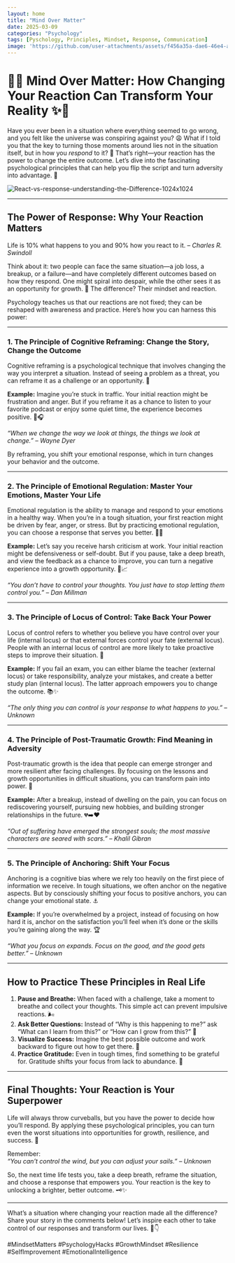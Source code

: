 ```yaml
---
layout: home
title: "Mind Over Matter"
date: 2025-03-09
categories: "Psychology"
tags: [Pyschology, Principles, Mindset, Response, Communication]
image: 'https://github.com/user-attachments/assets/f456a35a-dae6-46e4-a2fe-02c853d70f6d'
---
```


# 🧠✨ **Mind Over Matter: How Changing Your Reaction Can Transform Your Reality** ✨🧠  

Have you ever been in a situation where everything seemed to go wrong, and you felt like the universe was conspiring against you? 😩 What if I told you that the key to turning those moments around lies not in the situation itself, but in how you *respond* to it? 🤯 That’s right—your reaction has the power to change the entire outcome. Let’s dive into the fascinating psychological principles that can help you flip the script and turn adversity into advantage. 🌟  

![React-vs-response-understanding-the-Difference-1024x1024](https://github.com/user-attachments/assets/f456a35a-dae6-46e4-a2fe-02c853d70f6d)

---

## **The Power of Response: Why Your Reaction Matters**  

Life is 10% what happens to you and 90% how you react to it. – *Charles R. Swindoll*  

Think about it: two people can face the same situation—a job loss, a breakup, or a failure—and have completely different outcomes based on how they respond. One might spiral into despair, while the other sees it as an opportunity for growth. 🌱 The difference? Their mindset and reaction.  

Psychology teaches us that our reactions are not fixed; they can be reshaped with awareness and practice. Here’s how you can harness this power:  

---

### **1. The Principle of Cognitive Reframing: Change the Story, Change the Outcome**  

Cognitive reframing is a psychological technique that involves changing the way you interpret a situation. Instead of seeing a problem as a threat, you can reframe it as a challenge or an opportunity. 🎯  

**Example:** Imagine you’re stuck in traffic. Your initial reaction might be frustration and anger. But if you reframe it as a chance to listen to your favorite podcast or enjoy some quiet time, the experience becomes positive. 🚗🎧  

*“When we change the way we look at things, the things we look at change.” – Wayne Dyer*  

By reframing, you shift your emotional response, which in turn changes your behavior and the outcome.  

---

### **2. The Principle of Emotional Regulation: Master Your Emotions, Master Your Life**  

Emotional regulation is the ability to manage and respond to your emotions in a healthy way. When you’re in a tough situation, your first reaction might be driven by fear, anger, or stress. But by practicing emotional regulation, you can choose a response that serves you better. 🧘‍♀️  

**Example:** Let’s say you receive harsh criticism at work. Your initial reaction might be defensiveness or self-doubt. But if you pause, take a deep breath, and view the feedback as a chance to improve, you can turn a negative experience into a growth opportunity. 💼📈  

*“You don’t have to control your thoughts. You just have to stop letting them control you.” – Dan Millman*  

---

### **3. The Principle of Locus of Control: Take Back Your Power**  

Locus of control refers to whether you believe you have control over your life (internal locus) or that external forces control your fate (external locus). People with an internal locus of control are more likely to take proactive steps to improve their situation. 💪  

**Example:** If you fail an exam, you can either blame the teacher (external locus) or take responsibility, analyze your mistakes, and create a better study plan (internal locus). The latter approach empowers you to change the outcome. 📚✨  

*“The only thing you can control is your response to what happens to you.” – Unknown*  

---

### **4. The Principle of Post-Traumatic Growth: Find Meaning in Adversity**  

Post-traumatic growth is the idea that people can emerge stronger and more resilient after facing challenges. By focusing on the lessons and growth opportunities in difficult situations, you can transform pain into power. 🌈  

**Example:** After a breakup, instead of dwelling on the pain, you can focus on rediscovering yourself, pursuing new hobbies, and building stronger relationships in the future. 💔➡️❤️  

*“Out of suffering have emerged the strongest souls; the most massive characters are seared with scars.” – Khalil Gibran*  

---

### **5. The Principle of Anchoring: Shift Your Focus**  

Anchoring is a cognitive bias where we rely too heavily on the first piece of information we receive. In tough situations, we often anchor on the negative aspects. But by consciously shifting your focus to positive anchors, you can change your emotional state. ⚓  

**Example:** If you’re overwhelmed by a project, instead of focusing on how hard it is, anchor on the satisfaction you’ll feel when it’s done or the skills you’re gaining along the way. 🏆  

*“What you focus on expands. Focus on the good, and the good gets better.” – Unknown*  

---

## **How to Practice These Principles in Real Life**  

1. **Pause and Breathe:** When faced with a challenge, take a moment to breathe and collect your thoughts. This simple act can prevent impulsive reactions. 🌬️  
2. **Ask Better Questions:** Instead of “Why is this happening to me?” ask “What can I learn from this?” or “How can I grow from this?” 🤔  
3. **Visualize Success:** Imagine the best possible outcome and work backward to figure out how to get there. 🎯  
4. **Practice Gratitude:** Even in tough times, find something to be grateful for. Gratitude shifts your focus from lack to abundance. 🙏  

---

## **Final Thoughts: Your Reaction is Your Superpower**  

Life will always throw curveballs, but you have the power to decide how you’ll respond. By applying these psychological principles, you can turn even the worst situations into opportunities for growth, resilience, and success. 🌟  

Remember:  
*“You can’t control the wind, but you can adjust your sails.” – Unknown*  

So, the next time life tests you, take a deep breath, reframe the situation, and choose a response that empowers you. Your reaction is the key to unlocking a brighter, better outcome. 🗝️✨  

---

What’s a situation where changing your reaction made all the difference? Share your story in the comments below! Let’s inspire each other to take control of our responses and transform our lives. 💬👇  

#MindsetMatters #PsychologyHacks #GrowthMindset #Resilience #SelfImprovement #EmotionalIntelligence
